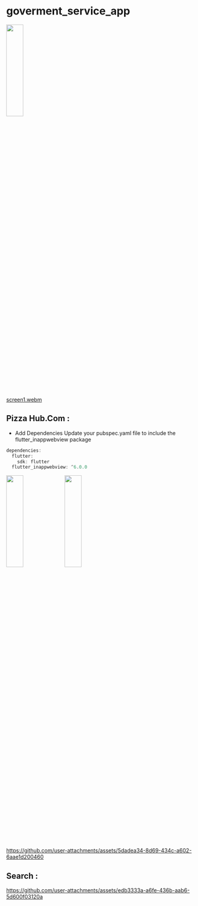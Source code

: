 # goverment_service_app

<img src ="https://github.com/user-attachments/assets/e88b266e-a6e7-4252-a093-42fec8043784" height = 25% width = 30%>

[screen1.webm](https://github.com/user-attachments/assets/55b52a40-716d-4c94-b754-fdf25c40333a)


## Pizza Hub.Com :
- Add Dependencies
Update your pubspec.yaml file to include the flutter_inappwebview package

```dart
dependencies:
  flutter:
    sdk: flutter
  flutter_inappwebview: ^6.0.0

```
<img src ="https://github.com/user-attachments/assets/7d105453-802a-4abb-b312-678ecd297659" height = 25% width = 30%>
<img src ="https://github.com/user-attachments/assets/ad5bf70d-acbc-44ff-91bc-fbb33aeb59e6" height = 25% width = 30%>


https://github.com/user-attachments/assets/5dadea34-8d69-434c-a602-6aae1d200460

## Search :
https://github.com/user-attachments/assets/edb3333a-a6fe-436b-aab6-5d600f03120a


